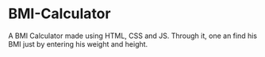 # BMI-Calculator

A BMI Calculator made using HTML, CSS and JS. Through it, one an find his BMI just by entering his weight and height.
